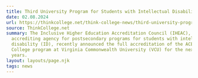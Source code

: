 ```yaml
---
title: Third University Program for Students with Intellectual Disability Accredited
date: 02.08.2024
url: https://thinkcollege.net/think-college-news/third-university-program-for-students-with-intellectual-disability-accredited
source: ThinkCollege.net
summary: The Inclusive Higher Education Accreditation Council (IHEAC), an
  accrediting agency for postsecondary programs for students with intellectual
  disability (ID), recently announced the full accreditation of the ACE-IT in
  College program at Virginia Commonwealth University (VCU) for the next seven
  years.
layout: layouts/page.njk
tags: news
---
```

